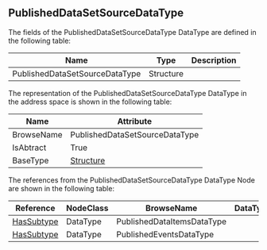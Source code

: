<!-- datatype -->
## PublishedDataSetSourceDataType
<!-- end of description -->
The fields of the PublishedDataSetSourceDataType DataType are defined in the following table:  

|Name|Type|Description|
|---|---|---|
|PublishedDataSetSourceDataType|Structure||

The representation of the PublishedDataSetSourceDataType DataType in the address space is shown in the following table:  

|Name|Attribute|
|---|---|
|BrowseName|PublishedDataSetSourceDataType|
|IsAbtract|True|
|BaseType|[Structure](../../../Part3/DataTypes/Structure/readme.md)|

The references from the PublishedDataSetSourceDataType DataType Node are shown in the following table:  

|Reference|NodeClass|BrowseName|DataType|TypeDefinition|ModellingRule|
|---|---|---|---|---|---|
|[HasSubtype](../../../Part3/ReferenceTypes/HasSubtype/readme.md)|DataType|PublishedDataItemsDataType||||
|[HasSubtype](../../../Part3/ReferenceTypes/HasSubtype/readme.md)|DataType|PublishedEventsDataType||||

